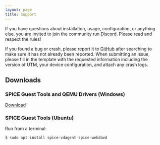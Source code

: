 ```yaml
---
layout: page
title: Support
---
```


If you have questions about installation, usage, configuration, or anything else, you are invited to join the community run [Discord][1]. Please read and respect the rules!

If you found a bug or crash, please report it to [GitHub][2] after searching to make sure it has not already been reported. When submitting an issue, please fill in the template with the requested information including the version of UTM, your device configuration, and attach any crash logs.

## Downloads

### SPICE Guest Tools and QEMU Drivers (Windows)

[Download][3]

### SPICE Guest Tools (Ubuntu)

Run from a terminal:

```
$ sudo apt install spice-vdagent spice-webdavd
```

[1]: https://discord.gg/UV2RUgD
[2]: https://github.com/utmapp/UTM/issues
[3]: https://github.com/utmapp/qemu/releases/download/v6.2.0-utm/spice-guest-tools-0.164.3.iso
